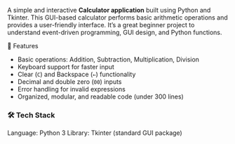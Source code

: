 
A simple and interactive **Calculator application** built using Python and Tkinter. This GUI-based calculator performs basic arithmetic operations and provides a user-friendly interface. It’s a great beginner project to understand event-driven programming, GUI design, and Python functions.

🚀 Features

* Basic operations: Addition, Subtraction, Multiplication, Division
* Keyboard support for faster input
* Clear (`C`) and Backspace (`←`) functionality
* Decimal and double zero (`00`) inputs
* Error handling for invalid expressions
* Organized, modular, and readable code (under 300 lines)

### 🛠️ Tech Stack
Language: Python 3
Library: Tkinter (standard GUI package)

